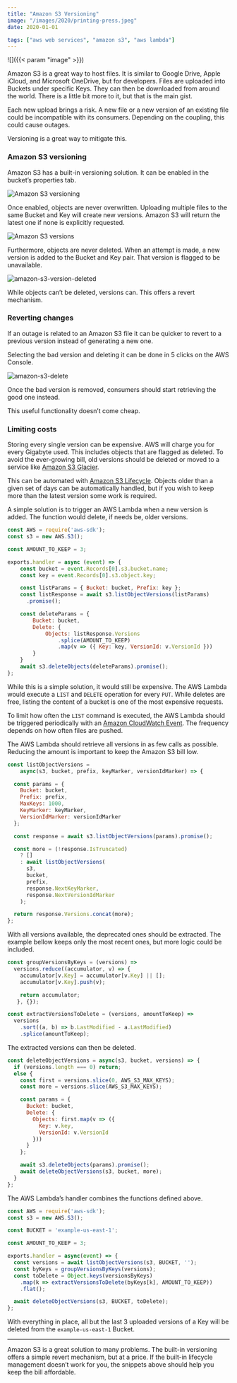 ```yaml
---
title: "Amazon S3 Versioning"
image: "/images/2020/printing-press.jpeg"
date: 2020-01-01

tags: ["aws web services", "amazon s3", "aws lambda"]
---
```


![]({{< param "image" >}})

Amazon S3 is a great way to host files. It is similar to Google Drive, Apple iCloud, and Microsoft OneDrive, but for developers. Files are uploaded into Buckets under specific Keys. They can then be downloaded from around the world. There is a little bit more to it, but that is the main gist.

Each new upload brings a risk. A new file or a new version of an existing file could be incompatible with its consumers. Depending on the coupling, this could cause outages.

Versioning is a great way to mitigate this.

### Amazon S3 versioning
Amazon S3 has a built-in versioning solution. It can be enabled in the bucket’s properties tab.

![Amazon S3 versioning](/images/2020/amazon-s3-versioning.png)

Once enabled, objects are never overwritten. Uploading multiple files to the same Bucket and Key will create new versions. Amazon S3 will return the latest one if none is explicitly requested.

![Amazon S3 versions](/images/2020/amazon-s3-versions.png)

Furthermore, objects are never deleted. When an attempt is made, a new version is added to the Bucket and Key pair. That version is flagged to be unavailable.

![amazon-s3-version-deleted](/images/2020/amazon-s3-version-deleted.png)

While objects can’t be deleted, versions can. This offers a revert mechanism.

### Reverting changes
If an outage is related to an Amazon S3 file it can be quicker to revert to a previous version instead of generating a new one.

Selecting the bad version and deleting it can be done in 5 clicks on the AWS Console.

![amazon-s3-delete](/images/2020/amazon-s3-delete.png)

Once the bad version is removed, consumers should start retrieving the good one instead.

This useful functionality doesn’t come cheap.

### Limiting costs
Storing every single version can be expensive. AWS will charge you for every Gigabyte used. This includes objects that are flagged as deleted. To avoid the ever-growing bill, old versions should be deleted or moved to a service like [Amazon S3 Glacier](https://aws.amazon.com/glacier/).

This can be automated with [Amazon S3 Lifecycle](https://aws.amazon.com/blogs/developer/amazon-s3-lifecycle-management/). Objects older than a given set of days can be automatically handled, but if you wish to keep more than the latest version some work is required.

A simple solution is to trigger an AWS Lambda when a new version is added. The function would delete, if needs be, older versions.

```javascript
const AWS = require('aws-sdk');
const s3 = new AWS.S3();

const AMOUNT_TO_KEEP = 3;

exports.handler = async (event) => {
    const bucket = event.Records[0].s3.bucket.name;
    const key = event.Records[0].s3.object.key;

    const listParams = { Bucket: bucket, Prefix: key };
    const listResponse = await s3.listObjectVersions(listParams)
      .promise();

    const deleteParams = {
        Bucket: bucket,
        Delete: {
            Objects: listResponse.Versions
                .splice(AMOUNT_TO_KEEP)
                .map(v => ({ Key: key, VersionId: v.VersionId }))
        }
    }
    await s3.deleteObjects(deleteParams).promise();
};
```

While this is a simple solution, it would still be expensive. The AWS Lambda would execute a `LIST` and `DELETE` operation for every `PUT`. While deletes are free, listing the content of a bucket is one of the most expensive requests.

To limit how often the `LIST` command is executed, the AWS Lambda should be triggered periodically with an [Amazon CloudWatch Event](https://docs.aws.amazon.com/AmazonCloudWatch/latest/events/WhatIsCloudWatchEvents.html). The frequency depends on how often files are pushed.

The AWS Lambda should retrieve all versions in as few calls as possible. Reducing the amount is important to keep the Amazon S3 bill low.

```javascript
const listObjectVersions =
    async(s3, bucket, prefix, keyMarker, versionIdMarker) => {

  const params = {
    Bucket: bucket,
    Prefix: prefix,
    MaxKeys: 1000,
    KeyMarker: keyMarker,
    VersionIdMarker: versionIdMarker
  };

  const response = await s3.listObjectVersions(params).promise();

  const more = (!response.IsTruncated)
    ? []
    : await listObjectVersions(
      s3,
      bucket,
      prefix,
      response.NextKeyMarker,
      response.NextVersionIdMarker
    );

  return response.Versions.concat(more);
};
```

With all versions available, the deprecated ones should be extracted. The example bellow keeps only the most recent ones, but more logic could be included.

```javascript
const groupVersionsByKeys = (versions) =>
  versions.reduce((accumulator, v) => {
    accumulator[v.Key] = accumulator[v.Key] || [];
    accumulator[v.Key].push(v);

    return accumulator;
   }, {});

const extractVersionsToDelete = (versions, amountToKeep) =>
  versions
    .sort((a, b) => b.LastModified - a.LastModified)
    .splice(amountToKeep);
```

The extracted versions can then be deleted.

```javascript
const deleteObjectVersions = async(s3, bucket, versions) => {
  if (versions.length === 0) return;
  else {
    const first = versions.slice(0, AWS_S3_MAX_KEYS);
    const more = versions.slice(AWS_S3_MAX_KEYS);

    const params = {
      Bucket: bucket,
      Delete: {
        Objects: first.map(v => ({
          Key: v.key,
          VersionId: v.VersionId
        }))
      }
    };

    await s3.deleteObjects(params).promise();
    await deleteObjectVersions(s3, bucket, more);
  }
};
```

The AWS Lambda’s handler combines the functions defined above.

```javascript
const AWS = require('aws-sdk');
const s3 = new AWS.S3();

const BUCKET = 'example-us-east-1';

const AMOUNT_TO_KEEP = 3;

exports.handler = async(event) => {
  const versions = await listObjectVersions(s3, BUCKET, '');
  const byKeys = groupVersionsByKeys(versions);
  const toDelete = Object.keys(versionsByKeys)
    .map(k => extractVersionsToDelete(byKeys[k], AMOUNT_TO_KEEP))
    .flat();

  await deleteObjectVersions(s3, BUCKET, toDelete);
};
```

With everything in place, all but the last 3 uploaded versions of a Key will be deleted from the `example-us-east-1` Bucket.

---

Amazon S3 is a great solution to many problems. The built-in versioning offers a simple revert mechanism, but at a price. If the built-in lifecycle management doesn’t work for you, the snippets above should help you keep the bill affordable.
